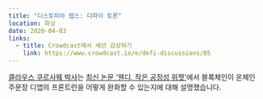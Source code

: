 ```yaml
---
title: "디스토피아 랩스: 디파이 토론"
location: 화상
date: 2020-04-03
links:
  - title: Crowdcast에서 세션 감상하기
    link: https://www.crowdcast.io/e/defi-discussions/85
---
```


<a href="https://twitter.com/KursaweKlaus" target="_blank">클라우스 쿠르사웨 박사</a>는 <a href="https://vega.xyz/papers/fairness.pdf" target="_blank">최신 논문 '웬디, 작은 공정성 위젯'</a>에서 블록체인이 온체인 주문장 디앱의 프론트런을 어떻게 완화할 수 있는지에 대해 설명했습니다.

